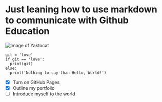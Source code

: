 # Just leaning how to use markdown to communicate with Github Education

![Image of Yaktocat](https://octodex.github.com/images/yaktocat.png)

```
git = 'love'
if git == 'love':
  print(git)
else:
  print('Nothing to say than Hello, World!')
```

- [X] Turn on GitHub Pages
- [X] Outline my portfolio
- [ ] Introduce myself to the world
